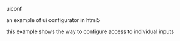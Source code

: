 uiconf

an example of ui configurator in html5

this example shows the way to configure access to individual inputs
